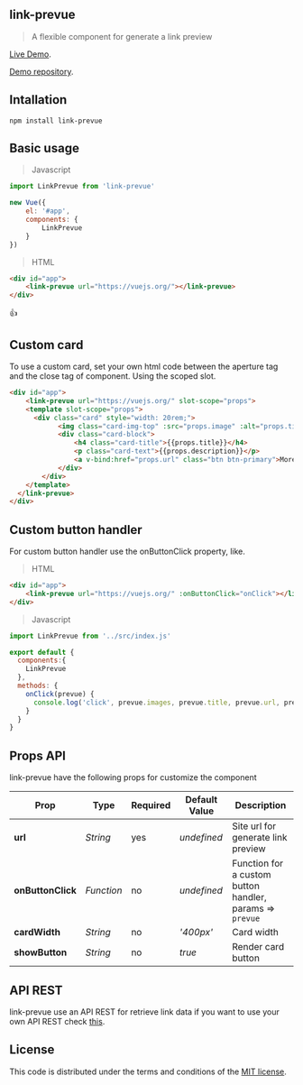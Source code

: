 ## link-prevue

> A flexible component for generate a link preview

[Live Demo](https://link-prevue.herokuapp.com/).

[Demo repository](https://github.com/nivaldomartinez/link-prevue-demo).

## Intallation
```
npm install link-prevue
```

## Basic usage

> Javascript

```javascript
import LinkPrevue from 'link-prevue'

new Vue({
	el: '#app',
    components: {
    	LinkPrevue
    }
})
```
> HTML

```html
<div id="app">
	<link-prevue url="https://vuejs.org/"></link-prevue>
</div>
```

:+1:

## Custom card

To use a custom card, set your own html code between the aperture tag and the close tag of component. Using the scoped slot.

```html
<div id="app">
	<link-prevue url="https://vuejs.org/" slot-scope="props">
    <template slot-scope="props">
      <div class="card" style="width: 20rem;">
            <img class="card-img-top" :src="props.image" :alt="props.title">
            <div class="card-block">
                <h4 class="card-title">{{props.title}}</h4>
                <p class="card-text">{{props.description}}</p>
                <a v-bind:href="props.url" class="btn btn-primary">More</a>
            </div>
        </div>
    </template>
  </link-prevue>
</div>
```
## Custom button handler

For custom button handler use the onButtonClick property, like.

> HTML

```html
<div id="app">
	<link-prevue url="https://vuejs.org/" :onButtonClick="onClick"></link-prevue>
</div>

```

> Javascript

```javascript
import LinkPrevue from '../src/index.js'

export default {
  components:{
    LinkPrevue
  },
  methods: {
    onClick(prevue) {
      console.log('click', prevue.images, prevue.title, prevue.url, prevue.description)
    }
  }
}
```

## Props API

link-prevue have the following props for customize the component

 Prop                 | Type       | Required | Default Value  | Description
--------------------- | ---------- | -------- | -------------  | -----------
**url**               | _String_   | yes      | _undefined_    | Site url for generate link preview
**onButtonClick**     | _Function_ | no       | _undefined_    | Function for a custom button handler, params => `prevue`
**cardWidth**         | _String_   | no       | _'400px'_      | Card width
**showButton**        | _String_   | no       | _true_         | Render card button


## API REST

link-prevue use an API REST for retrieve link data if you want to use your own API REST check [this](https://github.com/nivaldomartinez/link-preview-api).
## License

This code is distributed under the terms and conditions of the [MIT license](https://opensource.org/licenses/MIT).
